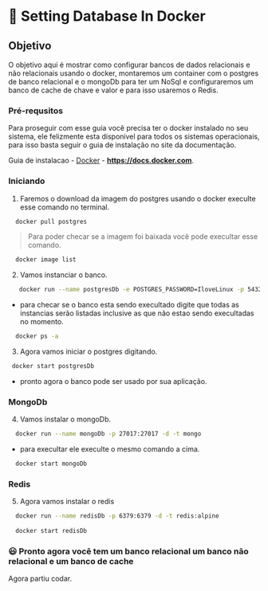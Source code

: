 # :whale: Setting Database In Docker

## Objetivo
O objetivo aqui é mostrar como configurar bancos de dados relacionais e não relacionais usando o docker, montaremos um container com o postgres de banco relacional e o mongoDb para ter um NoSql e configuraremos um banco de cache de chave e valor e para isso usaremos o Redis.

### Pré-requsitos 

Para proseguir com esse guia você precisa ter o docker instalado no seu sistema, ele felizmente esta disponivel para todos os sistemas operacionais, para isso basta seguir o guia de instalação no site da documentação.

Guia de instalacao - [Docker](https://docs.docker.com/install/) - **https://docs.docker.com**.


### Iniciando 

1. Faremos o download da imagem do postgres usando o docker execulte esse comando no terminal.
```sh
  docker pull postgres
```
> Para poder checar se a imagem foi baixada você pode execultar esse comando.
```sh
  docker image list
```
  
 2. Vamos instanciar o banco.
 ```sh
    docker run --name postgresDb -e POSTGRES_PASSWORD=IloveLinux -p 5432:5432 -d postgres
  ```
- para checar se o banco esta sendo execultado digite que todas as instancias serão listadas inclusive as que não estao sendo execultadas no momento.

```sh
  docker ps -a
```
 
 3. Agora vamos iniciar o postgres digitando.
 
 ```sh
  docker start postgresDb
```
- pronto agora o banco pode ser usado por sua aplicação. 

### MongoDb

4. Vamos instalar o mongoDb.

```sh
  docker run --name mongoDb -p 27017:27017 -d -t mongo
```
- para execultar ele execulte o mesmo comando a cima.

```sh
  docker start mongoDb
```

### Redis

5. Agora vamos instalar o redis 
```sh
  docker run --name redisDb -p 6379:6379 -d -t redis:alpine
  
  docker start redisDb
```

### :smiley: Pronto agora você tem um banco relacional um banco não relacional e um banco de cache 
Agora partiu codar.

